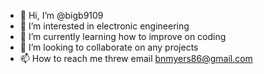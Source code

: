 - 👋 Hi, I’m @bigb9109
- 👀 I’m interested in electronic engineering
- 🌱 I’m currently learning how to improve on coding
- 💞️ I’m looking to collaborate on any projects
- 📫 How to reach me threw email bnmyers86@gmail.com

<!---
bigb9109/bigb9109 is a ✨ special ✨ repository because its `README.md` (this file) appears on your GitHub profile.
You can click the Preview link to take a look at your changes.
--->
